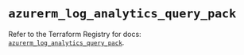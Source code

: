 # `azurerm_log_analytics_query_pack`

Refer to the Terraform Registry for docs: [`azurerm_log_analytics_query_pack`](https://registry.terraform.io/providers/hashicorp/azurerm/4.38.0/docs/resources/log_analytics_query_pack).
